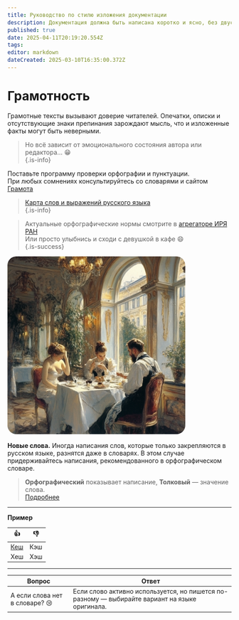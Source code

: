 ```yaml
---
title: Руководство по стилю изложения документации
description: Документация должна быть написана коротко и ясно, без двусмысленных трактовок, обогащена примерами и хорошо структурирована. Документацию читают в справочном режиме, поэтому важно хорошее структурирование и оформление текста.
published: true
date: 2025-04-11T20:19:20.554Z
tags: 
editor: markdown
dateCreated: 2025-03-10T16:35:00.372Z
---
```


# Грамотность

Грамотные тексты вызывают доверие читателей. Опечатки, описки и отсутствующие знаки препинания зарождают мысль, что и изложенные факты могут быть неверными.  
> Но всё зависит от эмоционального состояния автора или редактора… :grin:  
{.is-info}

Поставьте программу проверки орфографии и пунктуации.  
При любых сомнениях консультируйтесь со словарями и сайтом [Грамота](https://skillbox.ru/media/ "Смелее")

> [Карта слов и выражений русского языка](https://kartaslov.ru/ "Вперёд")  
{.is-info}

> Актуальные орфографические нормы смотрите в [агрегаторе ИРЯ РАН](https://orfo.ruslang.ru/)  
Или просто улыбнись и сходи с девушкой в кафе 😄  
{.is-success}

<!-- Интерактивное изображение -->
<div style="position: relative; display: inline-block;">
  <img 
    src="/u6639615556_a_long-awaited_meeting_with_friends_in_a_restaura_fcb5bd8b-9149-438d-b86b-fedcd99c0877_2.png"
    usemap="#peoplemap"
    style="border-radius: 20px; width: 400px; height: auto;">

  <div id="tooltip" style="position: absolute; display: none; background-color: #007BFF; color: white; padding: 6px 12px; border-radius: 10px; font-size: 14px; z-index: 999;"></div>

  <map name="peoplemap">
    <area shape="rect" coords="0,0,200,400" onmouseover="showTooltip(event, 'ЛАПКИ')" onmouseout="hideTooltip()">
    <area shape="rect" coords="200,0,400,400" onmouseover="showTooltip(event, 'ЕЛОЧКИ')" onmouseout="hideTooltip()">
  </map>
</div>

<script>
  function showTooltip(e, text) {
    const tooltip = document.getElementById('tooltip');
    tooltip.textContent = text;
    tooltip.style.left = (e.pageX - e.target.offsetLeft + 10) + 'px';
    tooltip.style.top = (e.pageY - e.target.offsetTop - 40) + 'px';
    tooltip.style.display = 'block';
  }

  function hideTooltip() {
    document.getElementById('tooltip').style.display = 'none';
  }
</script>

**Новые слова.** Иногда написания слов, которые только закрепляются в русском языке, разнятся даже в словарях. В этом случае придерживайтесь написания, рекомендованного в орфографическом словаре.

> **Орфографический** показывает написание, **Толковый** — значение слова.  
[Подробнее](https://orf.textologia.ru/)
---

**Пример**

| 👍 | 👎 |
|----|----|
| [Кеш](https://gramota.ru/poisk?query=%D0%9A%D0%AD%D0%A8&mode=spravka) | Кэш |
| Хеш | Хэш |

---

| Вопрос | Ответ |
|--------|-------|
| А если слова нет в словаре? 😢 | Если слово активно используется, но пишется по-разному — выбирайте вариант на языке оригинала. |
